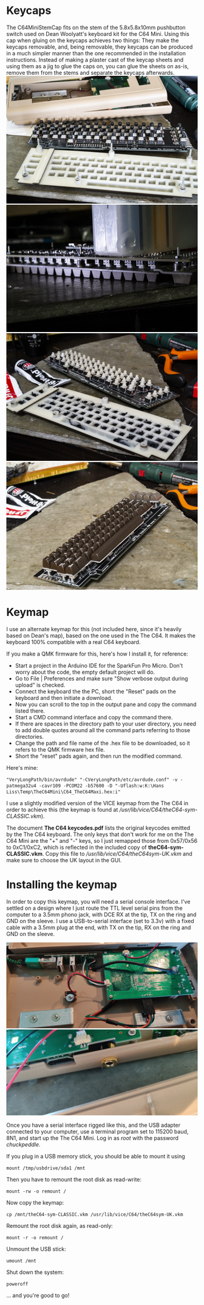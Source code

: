 # Keycaps
The C64MiniStemCap fits on the stem of the 5.8x5.8x10mm pushbutton switch used on Dean Woolyatt's keyboard kit for the C64 Mini.
Using this cap when gluing on the keycaps achieves two things: They make the keycaps removable, and, being removable, they keycaps can be produced in a much simpler manner than the one recommended in the installation instructions. Instead of making a plaster cast of the keycap sheets and using them as a jig to glue the caps on, you can glue the sheets on as-is, remove them from the stems and separate the keycaps afterwards.
![Lil' caps on the stems](DSC_1273_small.jpg)
![Gluing the keycaps on](DSC_1275_small.jpg)
![Keycaps glued](DSC_1276_small.jpg)
![The result](DSC_1281_small.jpg)

# Keymap
I use an alternate keymap for this (not included here, since it's heavily based on Dean's map), based on the one used in the The C64. It makes the keyboard 100% compatible with a real C64 keyboard.

If you make a QMK firmware for this, here's how I install it, for reference:
* Start a project in the Arduino IDE for the SparkFun Pro Micro. Don't worry about the code, the empty default project will do.
* Go to File | Preferences and make sure "Show verbose output during upload" is checked.
* Connect the keyboard the the PC, short the "Reset" pads on the keyboard and then initiate a download.
* Now you can scroll to the top in the output pane and copy the command listed there.
* Start a CMD command interface and copy the command there.
* If there are spaces in the directory path to your user directory, you need to add double quotes around all the command parts referring to those directories.
* Change the path and file name of the .hex file to be downloaded, so it refers to the QMK firmware hex file.
* Short the "reset" pads again, and then run the modified command.

Here's mine:
```
"VeryLongPath/bin/avrdude" "-CVeryLongPath/etc/avrdude.conf" -v -patmega32u4 -cavr109 -PCOM22 -b57600 -D "-Uflash:w:K:\Hans Liss\Temp\TheC64Mini\C64_TheC64Maxi.hex:i" 
```

I use a slightly modified version of the VICE keymap from the The C64 in order to achieve this (the keymap is found at _/usr/lib/vice/C64/theC64-sym-CLASSIC.vkm_).

The document **The C64 keycodes.pdf** lists the original keycodes emitted by the The C64 keyboard. The only keys that don't work for me on the The C64 Mini are the "+" and "-" keys, so I just remapped those from 0x57/0x56 to 0xC1/0xC2, which is reflected in the included copy of **theC64-sym-CLASSIC.vkm**. Copy this file to _/usr/lib/vice/C64/theC64sym-UK.vkm_ and make sure to choose the UK layout in the GUI.

# Installing the keymap
In order to copy this keymap, you will need a serial console interface. I've settled on a design where I just route the TTL level serial pins from the computer to a 3.5mm phono jack, with DCE RX at the tip, TX on the ring and GND on the sleeve. I use a USB-to-serial interface (set to 3.3v) with a fixed cable with a 3.5mm plug at the end, with TX on the tip, RX on the ring and GND on the sleeve.

![Inside the The C64 Mini](2021-06-29%2014.33.16.jpg)
![Serial port](2021-06-29%2014.33.54.jpg)

Once you have a serial interface rigged like this, and the USB adapter connected to your computer, use a terminal program set to 115200 baud, 8N1, and start up the The C64 Mini. Log in as _root_ with the password _chuckpeddle_.

If you plug in a USB memory stick, you should be able to mount it using
```
mount /tmp/usbdrive/sda1 /mnt
```

Then you have to remount the root disk as read-write:
```
mount -rw -o remount /
```

Now copy the keymap:
```
cp /mnt/theC64-sym-CLASSIC.vkm /usr/lib/vice/C64/theC64sym-UK.vkm
```

Remount the root disk again, as read-only:
```
mount -r -o remount /
```

Unmount the USB stick:
```
umount /mnt
```

Shut down the system:
```
poweroff
```

... and you're good to go!

